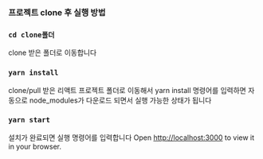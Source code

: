 ### 프로젝트 clone 후 실행 방법

### `cd clone폴더`
clone 받은 폴더로 이동합니다

### `yarn install`
clone/pull 받은 리액트 프로젝트 폴더로 이동해서
yarn install 명령어를 입력하면 자동으로 node_modules가 
다운로드 되면서 실행 가능한 상태가 됩니다

### `yarn start`
설치가 완료되면 실행 명령어를 입력합니다
Open [http://localhost:3000](http://localhost:3000) to view it in your browser.